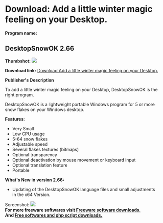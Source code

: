 # Download: Add a little winter magic feeling on your Desktop.

**Program name:**

## DesktopSnowOK 2.66

  
**Thumbshot:** ![](http://www.freewarefiles.com/screenshot/dsktopsnowok_md.jpg)   
  
**Download link:** [Download Add a little winter magic feeling on your Desktop.](http://freesoftwares.boysofts.com/DesktopSnowOK_program_72518.html)  
  


**Publisher's Description**  
  


To add a little winter magic feeling on your Desktop, DesktopSnowOK is the right program. 

DesktopSnowOK is a lightweight portable Windows program for 5 or more snow flakes on your Windows desktop.

**Features:**

  * Very Small 
  * Low CPU usage 
  * 5-64 snow flakes 
  * Adjustable speed 
  * Several flakes textures (bitmaps) 
  * Optional transparency 
  * Optional deactivation by mouse movement or keyboard input 
  * Optional translation feature 
  * Portable 

**What's New in version 2.66:**

  * Updating of the DesktopSnowOK language files and small adjustments in the x64 Version. 

  
  
Screenshot: ![](http://www.freewarefiles.com/screenshot/dsktopsnowok.jpg)   
**For more freeware softwares visit [Freeware software downloads.](http://freesoftwares.boysofts.com/)**   
**And [Free softwares and php script downloads.](http://www.boysofts.com/)**
